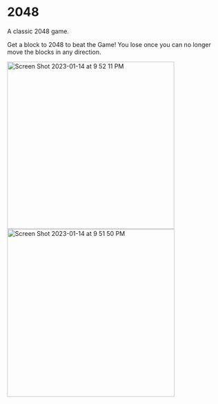 # 2048
A classic 2048 game.

Get a block to 2048 to beat the Game! You lose once you can no longer move the blocks in any direction.

<img width="387" alt="Screen Shot 2023-01-14 at 9 52 11 PM" src="https://user-images.githubusercontent.com/44295921/212520439-692e1b2c-6436-4920-a529-a4119091887b.png">

<img width="388" alt="Screen Shot 2023-01-14 at 9 51 50 PM" src="https://user-images.githubusercontent.com/44295921/212520416-a9732640-945c-4fcd-bed1-7f57d4c380f9.png">
